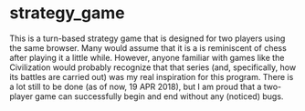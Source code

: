 # strategy_game

This is a turn-based strategy game that is designed for two players using the same browser. Many would assume that it is a is reminiscent of chess after playing it a little while. However, anyone familiar with games like the Civilization would probably recognize that that series (and, specifically, how its battles are carried out) was my real inspiration for this program. There is a lot still to be done (as of now, 19 APR 2018), but I am proud that a two-player game can successfully begin and end without any (noticed) bugs.

